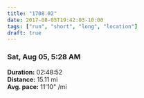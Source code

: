```yaml
---
title: "1708.02"
date: 2017-08-05T19:42:03-10:00
tags: ["run", "short", "long", "location"]
draft: true
---
```


### Sat, Aug 05, 5:28 AM

**Duration:** 02:48:52  
**Distance:** 15.11 mi  
**Avg. pace:** 11'10" /mi
